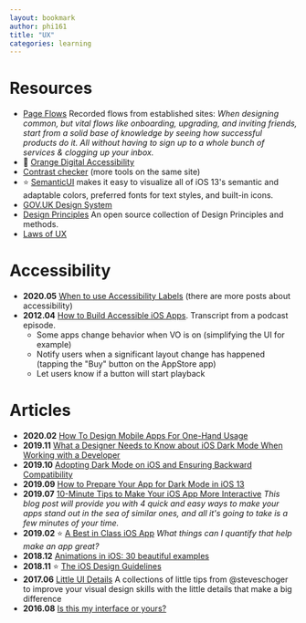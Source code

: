 ```yaml
---
layout: bookmark
author: phi161
title: "UX"
categories: learning
---
```


# Resources

* [Page Flows](https://pageflows.com/) Recorded flows from established sites: _When designing common, but vital flows like onboarding, upgrading, and inviting friends, start from a solid base of knowledge by seeing how successful products do it. All without having to sign up to a whole bunch of services & clogging up your inbox._
* 🧡 [Orange Digital Accessibility](https://a11y-guidelines.orange.com/en/mobile/ios/)
* [Contrast checker](https://webaim.org/resources/contrastchecker/) (more tools on the same site)
* ⭐️ [SemanticUI](https://github.com/aaronbrethorst/SemanticUI) makes it easy to visualize all of iOS 13's semantic and adaptable colors, preferred fonts for text styles, and built-in icons.
* [GOV.UK Design System](https://design-system.service.gov.uk/)
* [Design Principles](https://principles.design/) An open source collection of Design Principles and methods.
* [Laws of UX](https://lawsofux.com/)


# Accessibility

* **2020.05** [When to use Accessibility Labels](https://mobilea11y.com/blog/when-to-use-accessibility-labels/) (there are more posts about accessibility)
* **2012.04** [How to Build Accessible iOS Apps](http://www.podfeet.com/blog/tutorials-5/build-accessible-ios-apps/). Transcript from a podcast episode.
	* Some apps change behavior when VO is on (simplifying the UI for example)
	* Notify users when a significant layout change has happened (tapping the "Buy" button on the AppStore app)
	* Let users know if a button will start playback


# Articles

* **2020.02** [How To Design Mobile Apps For One-Hand Usage](https://www.smashingmagazine.com/2020/02/design-mobile-apps-one-hand-usage/)
* **2019.11** [What a Designer Needs to Know about iOS Dark Mode When Working with a Developer](https://swiftsenpai.com/design/what-a-designer-need-to-know-about-ios-dark-mode/)
* **2019.10** [Adopting Dark Mode on iOS and Ensuring Backward Compatibility](https://pspdfkit.com/blog/2019/adopting-dark-mode-on-ios/)
* **2019.09** [How to Prepare Your App for Dark Mode in iOS 13](https://infinum.co/the-capsized-eight/how-to-prepare-your-app-for-dark-mode-in-iOS-13)
* **2019.07** [10-Minute Tips to Make Your iOS App More Interactive](https://infinum.co/the-capsized-eight/10-minute-tips-to-make-your-iOS-app-more-interactive) _This blog post will provide you with 4 quick and easy ways to make your apps stand out in the sea of similar ones, and all it's going to take is a few minutes of your time._
* **2019.02** ⭐️ [A Best in Class iOS App](https://www.swiftjectivec.com/a-best-in-class-app/) *What things can I quantify that help make an app great?*
* **2018.12** [Animations in iOS: 30 beautiful examples](https://medium.com/flawless-app-stories/animations-in-ios-30-beautiful-examples-80cb2663c559)
* **2018.11** ⭐️ [The iOS Design Guidelines](https://ivomynttinen.com/blog/ios-design-guidelines)
* **2017.06** [Little UI Details](https://twitter.com/i/moments/880688233641848832) A collections of little tips from @steveschoger to improve your visual design skills with the little details that make a big difference
* **2016.08** [Is this my interface or yours?](https://medium.com/@jsaito/is-this-my-interface-or-yours-b09a7a795256)
